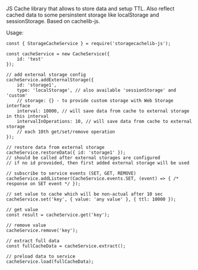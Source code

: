 JS Cache library that allows to store data and setup TTL.
Also reflect cached data to some persinstent storage like localStorage and sessionStorage.
Based on cachelib-js.

Usage:

    const { StorageCacheService } = require('storagecachelib-js');

    const cacheService = new CacheService({
        id: 'test'
    });

    // add external storage config
    cacheService.addExternalStorage({
        id: 'storage1',
        type: 'localStorage', // also available 'sessionStorage' and 'custom'
        // storage: {} - to provide custom storage with Web Storage interface
        interval: 10000, // will save data from cache to external storage in this interval
        intervalInOperations: 10, // will save data from cache to external storage
        // each 10th get/set/remove operation
    });

    // restore data from external storage
    cacheService.restoreData({ id: 'storage1' });
    // should be called after external storages are configured
    // if no id provoided, then first added external storage will be used

    // subscribe to service events (SET, GET, REMOVE)
    cacheService.addListener(CacheService.events.SET, (event) => { /* response on SET event */ });

    // set value to cache which will be non-actual after 10 sec
    cacheService.set('key', { value: 'any value' }, { ttl: 10000 });

    // get value
    const result = cacheService.get('key');

    // remove value
    cacheService.remove('key');

    // extract full data
    const fullCacheData = cacheService.extract();

    // preload data to service
    cacheService.load(fullCacheData);


